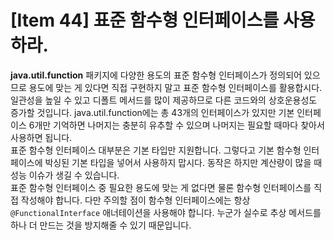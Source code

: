 # [Item 44] 표준 함수형 인터페이스를 사용하라.

**java.util.function** 패키지에 다양한 용도의 표준 함수형 인터페이스가 정의되어 있으므로 용도에 맞는 게 있다면 직접 구현하지 말고 표준 함수형 인터페이스를 활용합시다. 일관성을 높일 수 있고 디폴트 메서드를 많이 제공하므로 다른 코드와의 상호운용성도 증가할 것입니다. java.util.function에는 총 43개의 인터페이스가 있지만 기본 인터페이스 6개만 기억하면 나머지는 충분히 유추할 수 있으며 나머지는 필요할 때마다 찾아서 사용하면 됩니다.
</br>
표준 함수형 인터페이스 대부분은 기본 타입만 지원합니다. 그렇다고 기본 함수형 인터페이스에 박싱된 기본 타입을 넣어서 사용하지 맙시다. 동작은 하지만 계산량이 많을 때 성능 이슈가 생길 수 있습니다.</br>
표준 함수형 인터페이스 중 필요한 용도에 맞는 게 없다면 물론 함수형 인터페이스를 직접 작성해야 합니다. 다만 주의할 점이 함수형 인터페이스에는 항상 `@FunctionalInterface` 애너테이션을 사용해야 합니다. 누군가 실수로 추상 메서드를 하나 더 만드는 것을 방지해줄 수 있기 때문입니다.